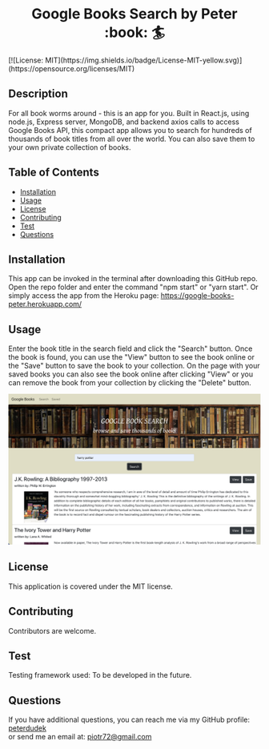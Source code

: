 
<h1 align="center"> Google Books Search by Peter :book: 🏄 </h1>
[![License: MIT](https://img.shields.io/badge/License-MIT-yellow.svg)](https://opensource.org/licenses/MIT)

## Description
For all book worms around - this is an app for you. Built in React.js, using node.js, Express server, MongoDB, and backend axios calls to access Google Books API, this compact app allows you to search for hundreds of thousands of book titles from all over the world. You can also save them to your own private collection of books.

## Table of Contents
* [Installation](#Installation)
* [Usage](#Usage)
* [License](#License)
* [Contributing](#Contributing)
* [Test](#Test)
* [Questions](#Questions)

## Installation
This app can be invoked in the terminal after downloading this GitHub repo. Open the repo folder and enter the command "npm start" or "yarn start". Or simply access the app from the Heroku page: 
https://google-books-peter.herokuapp.com/


## Usage
Enter the book title in the search field and click the "Search" button. Once the book is found, you can use the "View" button to see the book online or the "Save" button to save the book to your collection. On the page with your saved books you can also see the book online after clicking "View" or you can remove the book from your collection by clicking the "Delete" button.

<p align="center">
  <img src="./client/public/img/screenshot-gbs.png">
</p>

## License
This application is covered under the MIT license.

## Contributing
Contributors are welcome.

## Test
Testing framework used: To be developed in the future.

## Questions
If you have additional questions, you can reach me via my GitHub profile: [peterdudek](https://github.com/peterdudek)<br/>
or send me an email at: piotr72@gmail.com

